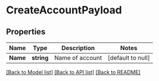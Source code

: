 # CreateAccountPayload

## Properties
Name | Type | Description | Notes
------------ | ------------- | ------------- | -------------
**Name** | **string** | Name of account | [default to null]

[[Back to Model list]](../README.md#documentation-for-models) [[Back to API list]](../README.md#documentation-for-api-endpoints) [[Back to README]](../README.md)


